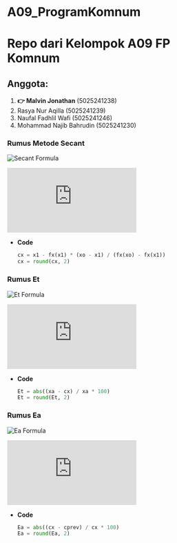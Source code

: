 # A09_ProgramKomnum
# Repo dari Kelompok A09 FP Komnum

## Anggota:
1. **👉 Malvin Jonathan** (5025241238)  
2. Rasya Nur Aqilla (5025241239)  
3. Naufal Fadhlil Wafi (5025241246)  
4. Mohammad Najib Bahrudin (5025241230)




### Rumus Metode Secant  
![Secant Formula](https://math.now.sh?from=x_%7Bi%2B1%7D%20%3D%20x_i%20-%20%5Cfrac%7Bf%28x_i%29%20%28x_%7Bi-1%7D%20-%20x_i%29%7D%7Bf%28x_%7Bi-1%7D%29%20-%20f%28x_i%29%7D)

![Secant Formula](https://latex.codecogs.com/png.latex?%5Cdpi%7B150%7D%20%5Ccolor%7Bwhite%7D%20x_%7Bi%2B1%7D%20%3D%20x_i%20-%20%5Cfrac%7Bf%28x_i%29%28x_%7Bi-1%7D%20-%20x_i%29%7D%7Bf%28x_%7Bi-1%7D%29%20-%20f%28x_i%29%7D)

- **Code**
	 ```py
	 cx = x1 - fx(x1) * (xo - x1) / (fx(xo) - fx(x1))
	 cx = round(cx, 2)
	 ```

### Rumus Et  
![Et Formula](https://math.now.sh?from=E_t%20%3D%20%5Cfrac%7Bx_%7B%5Ctext%7Basli%7D%7D%20-%20x_i%7D%7Bx_%7B%5Ctext%7Basli%7D%7D%7D)

![Et Formula](https://latex.codecogs.com/png.latex?%5Cdpi%7B150%7D%20%5Ccolor%7Bwhite%7D%20E_t%20%3D%20%5Cfrac%7Bx_%7Basli%7D%20-%20x_i%7D%7Bx_%7Basli%7D%7D)

 - **Code**
	 ```py
	 Et = abs((xa - cx) / xa * 100)
	 Et = round(Et, 2)
	 ```

### Rumus Ea  
![Ea Formula](https://math.now.sh?from=E_a%20%3D%20%5Cfrac%7Bx_%7Bi-1%7D%20-%20x_i%7D%7Bx_%7Bi-1%7D%7D)

![Ea Formula](https://latex.codecogs.com/png.latex?%5Cdpi%7B150%7D%20%5Ccolor%7Bwhite%7D%20E_a%20%3D%20%5Cfrac%7Bx_%7Bi-1%7D%20-%20x_i%7D%7Bx_%7Bi-1%7D%7D)

  - **Code**
	 ```py
	 Ea = abs((cx - cprev) / cx * 100)
	 Ea = round(Ea, 2)
	 ```
